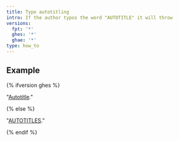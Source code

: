 ```yaml
---
title: Typo autotitling
intro: If the author typos the word "AUTOTITLE" it will throw
versions:
  fpt: '*'
  ghes: '*'
  ghae: '*'
type: how_to
---
```


## Example

{% ifversion ghes %}

"[Autotitle](/get-started/start-your-journey/hello-world)."

{% else %}

"[AUTOTITLES](/get-started/start-your-journey/hello-world)."

{% endif %}
